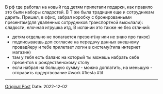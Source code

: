 В рф где работал на новый год  детям прилетали подарки, как правило это были наборы сладостей. В Т же была традиция еще и сотрудникам дарить. Пришел, в офис, забрал коробку с бронированными  презентам(для удаленных сотрудников транспортной высылали): сладости, елочная игрушка итд, В испании это также не без отличий: 
- детям отдельно не полагается  презент(ну или не знаю про такое)
- подписываешь доп согласие на передачу данных внешнему провадйеру и тебе  прилетает логин в систему(типа интернет магазин)
- там у тебя есть баланс на который ты можешь набрать себе презентов к рождественскому столу
- если набрал на большую сумму - можно доплатить, на меньшую - отправить прдертвование #work #fiesta #til

---
[Original Post](https://t.me/lev2tarragona/660)
Date: 2022-12-02
